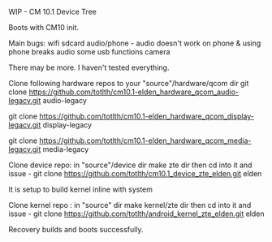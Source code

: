 WIP - CM 10.1 Device Tree

Boots with CM10 init.

Main bugs:
wifi
sdcard
audio/phone - audio doesn't work on phone & using phone breaks audio
some usb functions
camera

There may be more. I haven't tested everything.

Clone following hardware repos to your "source"/hardware/qcom dir
git clone https://github.com/totlth/cm10.1-elden_hardware_qcom_audio-legacy.git audio-legacy

git clone https://github.com/totlth/cm10.1-elden_hardware_qcom_display-legacy.git display-legacy

git clone https://github.com/totlth/cm10.1-elden_hardware_qcom_media-legacy.git media-legacy

Clone device repo: in "source"/device dir make zte dir then cd into it and issue - 
git clone https://github.com/totlth/cm10.1_device_zte_elden.git elden

It is setup to build kernel inline with system

Clone kernel repo : in "source" dir make kernel/zte dir then cd into it and issue -
git clone https://github.com/totlth/android_kernel_zte_elden.git elden

Recovery builds and boots successfully.

